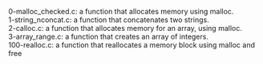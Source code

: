 0-malloc_checked.c: a function that allocates memory using malloc.
<br>1-string_nconcat.c: a function that concatenates two strings.
<br>2-calloc.c: a function that allocates memory for an array, using malloc.
<br>3-array_range.c: a function that creates an array of integers.
<br>100-realloc.c: a function that reallocates a memory block using malloc and free
